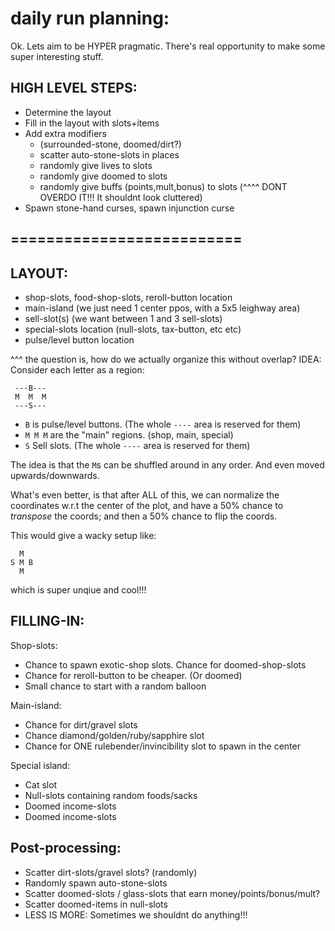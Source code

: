 

# daily run planning:

Ok. Lets aim to be HYPER pragmatic. 
There's real opportunity to make some super interesting stuff.

## HIGH LEVEL STEPS:

- Determine the layout
- Fill in the layout with slots+items
- Add extra modifiers 
    - (surrounded-stone, doomed/dirt?)
    - scatter auto-stone-slots in places
    - randomly give lives to slots
    - randomly give doomed to slots
    - randomly give buffs (points,mult,bonus) to slots
    (^^^^ DONT OVERDO IT!!! It shouldnt look cluttered)
- Spawn stone-hand curses, spawn injunction curse


## ==========================


## LAYOUT:
- shop-slots, food-shop-slots, reroll-button location
- main-island (we just need 1 center ppos, with a 5x5 leighway area)
- sell-slot(s) (we want between 1 and 3 sell-slots)
- special-slots location (null-slots, tax-button, etc etc)
- pulse/level button location

^^^ the question is, how do we actually organize this without overlap?
IDEA: Consider each letter as a region:
```
 ---B---
 M  M  M  
 ---S---     
```
- `B` is pulse/level buttons. (The whole `----` area is reserved for them)
- `M M M` are the "main" regions. (shop, main, special)
- `S` Sell slots. (The whole `----` area is reserved for them)

The idea is that the `M`s can be shuffled around in any order.
And even moved upwards/downwards.

What's even better, is that after ALL of this, we can normalize the coordinates w.r.t the center of the plot, and have a 50% chance to *transpose* the coords; and then a 50% chance to flip the coords.

This would give a wacky setup like:
```
  M     
S M B   
  M     
```
which is super unqiue and cool!!!





## FILLING-IN:
Shop-slots:
- Chance to spawn exotic-shop slots. Chance for doomed-shop-slots
- Chance for reroll-button to be cheaper. (Or doomed)
- Small chance to start with a random balloon

Main-island:
- Chance for dirt/gravel slots
- Chance diamond/golden/ruby/sapphire slot
- Chance for ONE rulebender/invincibility slot to spawn in the center

Special island:
- Cat slot
- Null-slots containing random foods/sacks
- Doomed income-slots
- Doomed income-slots



## Post-processing:
- Scatter dirt-slots/gravel slots? (randomly)
- Randomly spawn auto-stone-slots
- Scatter doomed-slots / glass-slots that earn money/points/bonus/mult?
- Scatter doomed-items in null-slots
- LESS IS MORE: Sometimes we shouldnt do anything!!!



